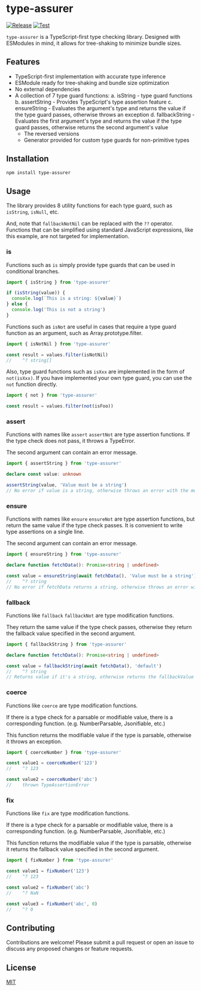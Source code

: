 # type-assurer

[![Release](https://github.com/hacomono-lib/type-assurer/actions/workflows/release.yml/badge.svg)](https://github.com/hacomono-lib/type-assurer/actions/workflows/release.yml)
[![Test](https://github.com/hacomono-lib/type-assurer/actions/workflows/test.yml/badge.svg)](https://github.com/hacomono-lib/type-assurer/actions/workflows/test.yml)

`type-assurer` is a TypeScript-first type checking library. Designed with ESModules in mind, it allows for tree-shaking to minimize bundle sizes.

## Features

- TypeScript-first implementation with accurate type inference
- ESModule ready for tree-shaking and bundle size optimization
- No external dependencies
- A collection of 7 type guard functions:
  a. isString - type guard functions
  b. assertString - Provides TypeScript's type assertion feature
  c. ensureString - Evaluates the argument's type and returns the value if the type guard passes, otherwise throws an exception
  d. fallbackString - Evaluates the first argument's type and returns the value if the type guard passes, otherwise returns the second argument's value
  - The reversed versions
  - Generator provided for custom type guards for non-primitive types

## Installation

```bash
npm install type-assurer
```

## Usage

The library provides 8 utility functions for each type guard, such as `isString`, `isNull`, etc.

And, note that `fallbackNotNil` can be replaced with the `??` operator. Functions that can be simplified using standard JavaScript expressions, like this example, are not targeted for implementation.

### is

Functions such as `is` simply provide type guards that can be used in conditional branches.

```typescript
import { isString } from 'type-assurer'

if (isString(value)) {
  console.log(`This is a string: ${value}`)
} else {
  console.log('This is not a string')
}
```

Functions such as `isNot` are useful in cases that require a type guard function as an argument, such as Array.prototype.filter.

```typescript
import { isNotNil } from 'type-assurer'

const result = values.filter(isNotNil)
//    ^? string[]
```

Also, type guard functions such as `isXxx` are implemented in the form of `not(isXxx)`.
If you have implemented your own type guard, you can use the `not` function directly.

```typescript
import { not } from 'type-assurer'

const result = values.filter(not(isFoo))
```

### assert

Functions with names like `assert` `assertNot` are type assertion functions.
If the type check does not pass, it throws a TypeError.

The second argument can contain an error message.

```typescript
import { assertString } from 'type-assurer'

declare const value: unknown

assertString(value, 'Value must be a string')
// No error if value is a string, otherwise throws an error with the message "Value must be a string"
```

### ensure

Functions with names like `ensure` `ensureNot` are type assertion functions, but return the same value if the type check passes.
It is convenient to write type assertions on a single line.

The second argument can contain an error message.

```typescript
import { ensureString } from 'type-assurer'

declare function fetchData(): Promise<string | undefined>

const value = ensureString(await fetchData(), 'Value must be a string')
//    ^? string
// No error if fetchData returns a string, otherwise throws an error with the message "Value must be a string"
```

### fallback

Functions like `fallback` `fallbackNot` are type modification functions.

They return the same value if the type check passes, otherwise they return the fallback value specified in the second argument.

```typescript
import { fallbackString } from 'type-assurer'

declare function fetchData(): Promise<string | undefined>

const value = fallbackString(await fetchData(), 'default')
//    ^? string
// Returns value if it's a string, otherwise returns the fallbackValue
```

### coerce

Functions like `coerce` are type modification functions.

If there is a type check for a parsable or modifiable value, there is a corresponding function. (e.g. NumberParsable, Jsonifiable, etc.)

This function returns the modifiable value if the type is parsable, otherwise it throws an exception.

```typescript
import { coerceNumber } from 'type-assurer'

const value1 = coerceNumber('123')
//    ^? 123

const value2 = coerceNumber('abc')
//    thrown TypeAssertionError
```

### fix

Functions like `fix` are type modification functions.

If there is a type check for a parsable or modifiable value, there is a corresponding function. (e.g. NumberParsable, Jsonifiable, etc.)

This function returns the modifiable value if the type is parsable, otherwise it returns the fallback value specified in the second argument.

```typescript
import { fixNumber } from 'type-assurer'

const value1 = fixNumber('123')
//    ^? 123

const value2 = fixNumber('abc')
//    ^? NaN

const value3 = fixNumber('abc', 0)
//    ^? 0
```

## Contributing

Contributions are welcome! Please submit a pull request or open an issue to discuss any proposed changes or feature requests.

## License

[MIT](./LICENSE)
